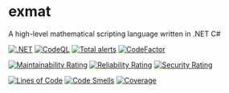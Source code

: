 # exmat
A high-level mathematical scripting language written in .NET C#

[![.NET](https://github.com/semihM/exmat/actions/workflows/dotnet.yml/badge.svg?branch=main)](https://github.com/semihM/exmat/actions/workflows/dotnet.yml)
[![CodeQL](https://github.com/semihM/exmat/actions/workflows/codeql-analysis.yml/badge.svg?branch=main)](https://github.com/semihM/exmat/actions/workflows/codeql-analysis.yml)
[![Total alerts](https://img.shields.io/lgtm/alerts/g/semihM/exmat.svg?logo=lgtm&logoWidth=18)](https://lgtm.com/projects/g/semihM/exmat/alerts/)
[![CodeFactor](https://www.codefactor.io/repository/github/semihm/exmat/badge)](https://www.codefactor.io/repository/github/semihm/exmat)

[![Maintainability Rating](https://sonarcloud.io/api/project_badges/measure?project=semihM_exmat&metric=sqale_rating)](https://sonarcloud.io/dashboard?id=semihM_exmat)
[![Reliability Rating](https://sonarcloud.io/api/project_badges/measure?project=semihM_exmat&metric=reliability_rating)](https://sonarcloud.io/dashboard?id=semihM_exmat)
[![Security Rating](https://sonarcloud.io/api/project_badges/measure?project=semihM_exmat&metric=security_rating)](https://sonarcloud.io/dashboard?id=semihM_exmat)

[![Lines of Code](https://sonarcloud.io/api/project_badges/measure?project=semihM_exmat&metric=ncloc)](https://sonarcloud.io/dashboard?id=semihM_exmat)
[![Code Smells](https://sonarcloud.io/api/project_badges/measure?project=semihM_exmat&metric=code_smells)](https://sonarcloud.io/dashboard?id=semihM_exmat)
[![Coverage](https://sonarcloud.io/api/project_badges/measure?project=semihM_exmat&metric=coverage)](https://sonarcloud.io/dashboard?id=semihM_exmat)
